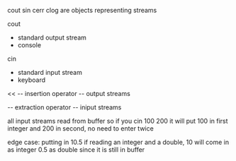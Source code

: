 cout sin cerr clog are objects representing streams 

cout 
- standard output stream
- console

cin 
- standard input stream
- keyboard

<< 
-- insertion operator
-- output streams 

>> 
-- extraction operator
-- iniput streams 

all input streams read from buffer so if you cin 100 200 
it will put 100 in first integer and 200 in second, no need to enter twice 

edge case: putting in 10.5
if reading an integer and a double, 10 will come in as integer 0.5 as double since it is still in buffer 


